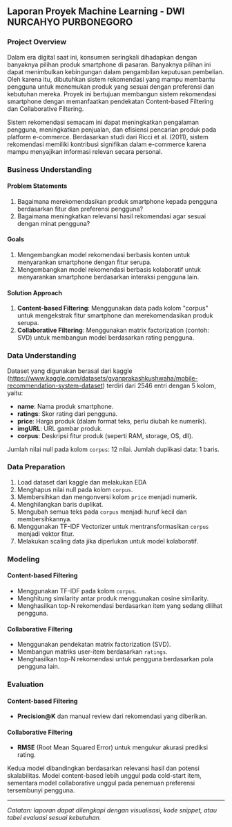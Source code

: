 ## Laporan Proyek Machine Learning - DWI NURCAHYO PURBONEGORO

### Project Overview

Dalam era digital saat ini, konsumen seringkali dihadapkan dengan banyaknya pilihan produk smartphone di pasaran. Banyaknya pilihan ini dapat menimbulkan kebingungan dalam pengambilan keputusan pembelian. Oleh karena itu, dibutuhkan sistem rekomendasi yang mampu membantu pengguna untuk menemukan produk yang sesuai dengan preferensi dan kebutuhan mereka. Proyek ini bertujuan membangun sistem rekomendasi smartphone dengan memanfaatkan pendekatan Content-based Filtering dan Collaborative Filtering.

Sistem rekomendasi semacam ini dapat meningkatkan pengalaman pengguna, meningkatkan penjualan, dan efisiensi pencarian produk pada platform e-commerce. Berdasarkan studi dari Ricci et al. (2011), sistem rekomendasi memiliki kontribusi signifikan dalam e-commerce karena mampu menyajikan informasi relevan secara personal.

### Business Understanding

#### Problem Statements

1. Bagaimana merekomendasikan produk smartphone kepada pengguna berdasarkan fitur dan preferensi pengguna?
2. Bagaimana meningkatkan relevansi hasil rekomendasi agar sesuai dengan minat pengguna?

#### Goals

1. Mengembangkan model rekomendasi berbasis konten untuk menyarankan smartphone dengan fitur serupa.
2. Mengembangkan model rekomendasi berbasis kolaboratif untuk menyarankan smartphone berdasarkan interaksi pengguna lain.

#### Solution Approach

1. **Content-based Filtering**: Menggunakan data pada kolom "corpus" untuk mengekstrak fitur smartphone dan merekomendasikan produk serupa.
2. **Collaborative Filtering**: Menggunakan matrix factorization (contoh: SVD) untuk membangun model berdasarkan rating pengguna.

### Data Understanding

Dataset yang digunakan berasal dari kaggle (https://www.kaggle.com/datasets/gyanprakashkushwaha/mobile-recommendation-system-dataset) terdiri dari 2546 entri dengan 5 kolom, yaitu:

* **name**: Nama produk smartphone.
* **ratings**: Skor rating dari pengguna.
* **price**: Harga produk (dalam format teks, perlu diubah ke numerik).
* **imgURL**: URL gambar produk.
* **corpus**: Deskripsi fitur produk (seperti RAM, storage, OS, dll).

Jumlah nilai null pada kolom `corpus`: 12 nilai.
Jumlah duplikasi data: 1 baris.

### Data Preparation

1. Load dataset dari kaggle dan melakukan EDA
2. Menghapus nilai null pada kolom `corpus`.
3. Membersihkan dan mengonversi kolom `price` menjadi numerik.
4. Menghilangkan baris duplikat.
5. Mengubah semua teks pada `corpus` menjadi huruf kecil dan membersihkannya.
6. Menggunakan TF-IDF Vectorizer untuk mentransformasikan `corpus` menjadi vektor fitur.
7. Melakukan scaling data jika diperlukan untuk model kolaboratif.

### Modeling

#### Content-based Filtering

* Menggunakan TF-IDF pada kolom `corpus`.
* Menghitung similarity antar produk menggunakan cosine similarity.
* Menghasilkan top-N rekomendasi berdasarkan item yang sedang dilihat pengguna.

#### Collaborative Filtering

* Menggunakan pendekatan matrix factorization (SVD).
* Membangun matriks user-item berdasarkan `ratings`.
* Menghasilkan top-N rekomendasi untuk pengguna berdasarkan pola pengguna lain.

### Evaluation

#### Content-based Filtering

* **Precision\@K** dan manual review dari rekomendasi yang diberikan.

#### Collaborative Filtering

* **RMSE** (Root Mean Squared Error) untuk mengukur akurasi prediksi rating.

Kedua model dibandingkan berdasarkan relevansi hasil dan potensi skalabilitas. Model content-based lebih unggul pada cold-start item, sementara model collaborative unggul pada penemuan preferensi tersembunyi pengguna.

---

*Catatan: laporan dapat dilengkapi dengan visualisasi, kode snippet, atau tabel evaluasi sesuai kebutuhan.*
